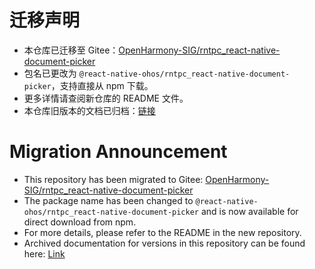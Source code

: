 #  迁移声明
- 本仓库已迁移至 Gitee：[OpenHarmony-SIG/rntpc_react-native-document-picker](https://gitee.com/openharmony-sig/rntpc_react-native-document-picker)
- 包名已更改为 `@react-native-ohos/rntpc_react-native-document-picker`，支持直接从 npm 下载。
- 更多详情请查阅新仓库的 README 文件。
- 本仓库旧版本的文档已归档：[链接](/doc/zh-cn.md)

# Migration Announcement
- This repository has been migrated to Gitee: [OpenHarmony-SIG/rntpc_react-native-document-picker](https://gitee.com/openharmony-sig/rntpc_react-native-document-picker)
- The package name has been changed to `@react-native-ohos/rntpc_react-native-document-picker` and is now available for direct download from npm.
- For more details, please refer to the README in the new repository.
- Archived documentation for versions in this repository can be found here: [Link](/doc/en.md)
